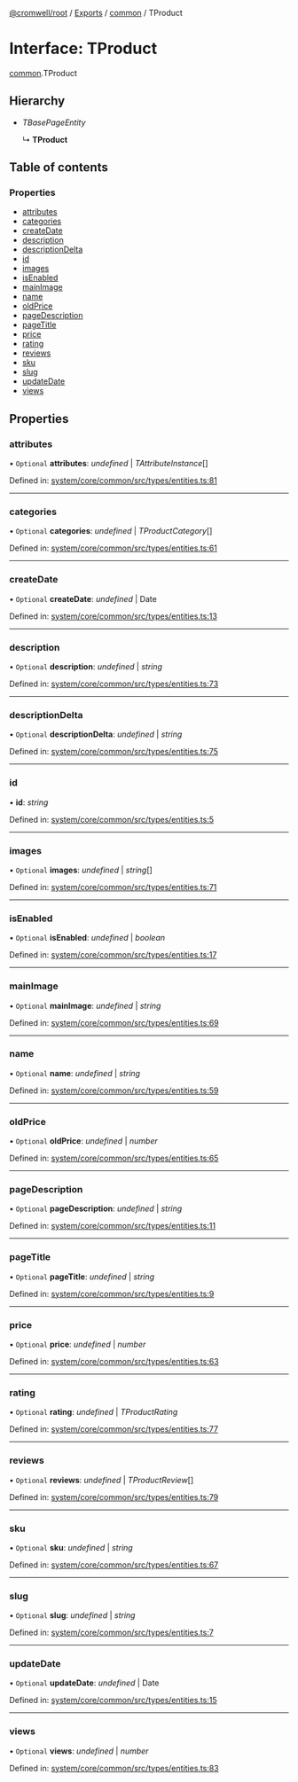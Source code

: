 [@cromwell/root](../README.md) / [Exports](../modules.md) / [common](../modules/common.md) / TProduct

# Interface: TProduct

[common](../modules/common.md).TProduct

## Hierarchy

* *TBasePageEntity*

  ↳ **TProduct**

## Table of contents

### Properties

- [attributes](common.tproduct.md#attributes)
- [categories](common.tproduct.md#categories)
- [createDate](common.tproduct.md#createdate)
- [description](common.tproduct.md#description)
- [descriptionDelta](common.tproduct.md#descriptiondelta)
- [id](common.tproduct.md#id)
- [images](common.tproduct.md#images)
- [isEnabled](common.tproduct.md#isenabled)
- [mainImage](common.tproduct.md#mainimage)
- [name](common.tproduct.md#name)
- [oldPrice](common.tproduct.md#oldprice)
- [pageDescription](common.tproduct.md#pagedescription)
- [pageTitle](common.tproduct.md#pagetitle)
- [price](common.tproduct.md#price)
- [rating](common.tproduct.md#rating)
- [reviews](common.tproduct.md#reviews)
- [sku](common.tproduct.md#sku)
- [slug](common.tproduct.md#slug)
- [updateDate](common.tproduct.md#updatedate)
- [views](common.tproduct.md#views)

## Properties

### attributes

• `Optional` **attributes**: *undefined* \| *TAttributeInstance*[]

Defined in: [system/core/common/src/types/entities.ts:81](https://github.com/CromwellCMS/Cromwell/blob/4b5f538/system/core/common/src/types/entities.ts#L81)

___

### categories

• `Optional` **categories**: *undefined* \| *TProductCategory*[]

Defined in: [system/core/common/src/types/entities.ts:61](https://github.com/CromwellCMS/Cromwell/blob/4b5f538/system/core/common/src/types/entities.ts#L61)

___

### createDate

• `Optional` **createDate**: *undefined* \| Date

Defined in: [system/core/common/src/types/entities.ts:13](https://github.com/CromwellCMS/Cromwell/blob/4b5f538/system/core/common/src/types/entities.ts#L13)

___

### description

• `Optional` **description**: *undefined* \| *string*

Defined in: [system/core/common/src/types/entities.ts:73](https://github.com/CromwellCMS/Cromwell/blob/4b5f538/system/core/common/src/types/entities.ts#L73)

___

### descriptionDelta

• `Optional` **descriptionDelta**: *undefined* \| *string*

Defined in: [system/core/common/src/types/entities.ts:75](https://github.com/CromwellCMS/Cromwell/blob/4b5f538/system/core/common/src/types/entities.ts#L75)

___

### id

• **id**: *string*

Defined in: [system/core/common/src/types/entities.ts:5](https://github.com/CromwellCMS/Cromwell/blob/4b5f538/system/core/common/src/types/entities.ts#L5)

___

### images

• `Optional` **images**: *undefined* \| *string*[]

Defined in: [system/core/common/src/types/entities.ts:71](https://github.com/CromwellCMS/Cromwell/blob/4b5f538/system/core/common/src/types/entities.ts#L71)

___

### isEnabled

• `Optional` **isEnabled**: *undefined* \| *boolean*

Defined in: [system/core/common/src/types/entities.ts:17](https://github.com/CromwellCMS/Cromwell/blob/4b5f538/system/core/common/src/types/entities.ts#L17)

___

### mainImage

• `Optional` **mainImage**: *undefined* \| *string*

Defined in: [system/core/common/src/types/entities.ts:69](https://github.com/CromwellCMS/Cromwell/blob/4b5f538/system/core/common/src/types/entities.ts#L69)

___

### name

• `Optional` **name**: *undefined* \| *string*

Defined in: [system/core/common/src/types/entities.ts:59](https://github.com/CromwellCMS/Cromwell/blob/4b5f538/system/core/common/src/types/entities.ts#L59)

___

### oldPrice

• `Optional` **oldPrice**: *undefined* \| *number*

Defined in: [system/core/common/src/types/entities.ts:65](https://github.com/CromwellCMS/Cromwell/blob/4b5f538/system/core/common/src/types/entities.ts#L65)

___

### pageDescription

• `Optional` **pageDescription**: *undefined* \| *string*

Defined in: [system/core/common/src/types/entities.ts:11](https://github.com/CromwellCMS/Cromwell/blob/4b5f538/system/core/common/src/types/entities.ts#L11)

___

### pageTitle

• `Optional` **pageTitle**: *undefined* \| *string*

Defined in: [system/core/common/src/types/entities.ts:9](https://github.com/CromwellCMS/Cromwell/blob/4b5f538/system/core/common/src/types/entities.ts#L9)

___

### price

• `Optional` **price**: *undefined* \| *number*

Defined in: [system/core/common/src/types/entities.ts:63](https://github.com/CromwellCMS/Cromwell/blob/4b5f538/system/core/common/src/types/entities.ts#L63)

___

### rating

• `Optional` **rating**: *undefined* \| *TProductRating*

Defined in: [system/core/common/src/types/entities.ts:77](https://github.com/CromwellCMS/Cromwell/blob/4b5f538/system/core/common/src/types/entities.ts#L77)

___

### reviews

• `Optional` **reviews**: *undefined* \| *TProductReview*[]

Defined in: [system/core/common/src/types/entities.ts:79](https://github.com/CromwellCMS/Cromwell/blob/4b5f538/system/core/common/src/types/entities.ts#L79)

___

### sku

• `Optional` **sku**: *undefined* \| *string*

Defined in: [system/core/common/src/types/entities.ts:67](https://github.com/CromwellCMS/Cromwell/blob/4b5f538/system/core/common/src/types/entities.ts#L67)

___

### slug

• `Optional` **slug**: *undefined* \| *string*

Defined in: [system/core/common/src/types/entities.ts:7](https://github.com/CromwellCMS/Cromwell/blob/4b5f538/system/core/common/src/types/entities.ts#L7)

___

### updateDate

• `Optional` **updateDate**: *undefined* \| Date

Defined in: [system/core/common/src/types/entities.ts:15](https://github.com/CromwellCMS/Cromwell/blob/4b5f538/system/core/common/src/types/entities.ts#L15)

___

### views

• `Optional` **views**: *undefined* \| *number*

Defined in: [system/core/common/src/types/entities.ts:83](https://github.com/CromwellCMS/Cromwell/blob/4b5f538/system/core/common/src/types/entities.ts#L83)

